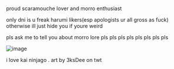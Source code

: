 proud scaramouche lover and morro enthusiast

only dni is u freak harumi likers(esp apologists ur all gross as fuck) otherwise ill just hide you if youre weird

pls ask me to tell you about morro lore pls pls pls pls pls pls pls pls

![image](https://user-images.githubusercontent.com/111026664/232706752-666628c3-c8fc-4e28-b67b-6f9448efd31e.png)

i love kai ninjago . art by 3ksDee on twt
